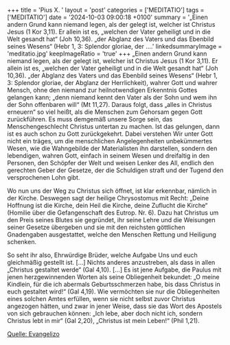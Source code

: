 +++
title = 'Pius X. '
layout = 'post'
categories = ['MEDITATIO']
tags = ['MEDITATIO']
date = '2024-10-03 09:00:18 +0100'
summary = '„Einen andern Grund kann niemand legen, als der gelegt ist, welcher ist Christus Jesus (1 Kor 3,11). Er allein ist es, „welchen der Vater geheiligt und in die Welt gesandt hat“ (Joh 10,36). „der Abglanz des Vaters und das Ebenbild seines Wesens“ (Hebr 1, 3: Splendor gloriae, der ....'
linkedsummaryImage = 'meditatio.jpg'
keepImageRatio = 'true'
+++
„Einen andern Grund kann niemand legen, als der gelegt ist, welcher ist Christus Jesus (1 Kor 3,11). Er allein ist es, „welchen der Vater geheiligt und in die Welt gesandt hat“ (Joh 10,36). „der Abglanz des Vaters und das Ebenbild seines Wesens“ (Hebr 1, 3: Splendor gloriae, der Abglanz der Herrlichkeit), wahrer Gott und wahrer Mensch, ohne den niemand zur heilnotwendigen Erkenntnis Gottes gelangen kann; „denn niemand kennt den Vater als der Sohn und wem ihn der Sohn offenbaren will“ (Mt 11,27).<!--more--> Daraus folgt, dass „alles in Christus erneuern“ so viel heißt, als die Menschen zum Gehorsam gegen Gott zurückführen. Es muss demgemäß unsere Sorge sein, das Menschengeschlecht Christus untertan zu machen. Ist das gelungen, dann ist es auch schon zu Gott zurückgekehrt. Dabei verstehen Wir unter Gott nicht ein träges, um die menschlichen Angelegenheiten unbekümmertes Wesen, wie die Wahngebilde der Materialisten ihn darstellen, sondern den lebendigen, wahren Gott, einfach in seinem Wesen und dreifaltig in den Personen, den Schöpfer der Welt und weisen Lenker des All, endlich den gerechten Geber der Gesetze, der die Schuldigen straft und der Tugend den versprochenen Lohn gibt. 

Wo nun uns der Weg zu Christus sich öffnet, ist klar erkennbar, nämlich in der Kirche. Deswegen sagt der heilige Chrysostomus mit Recht: „Deine Hoffnung ist die Kirche, dein Heil die Kirche, deine Zuflucht die Kirche“ (Homilie über die Gefangenschaft des Eutrop. Nr. 6). Dazu hat Christus um den Preis seines Blutes sie gegründet, ihr seine Lehre und die Weisungen seiner Gesetze übergeben und sie mit den reichsten göttlichen Gnadengaben ausgestattet, welche den Menschen Rettung und Heiligung schenken. 

So seht ihr also, Ehrwürdige Brüder, welche Aufgabe Uns und euch gleichmäßig gestellt ist. […] Nichts anderes anzustreben, als dass in allen „Christus gestaltet werde“ (Gal 4,10). […] Es ist jene Aufgabe, die Paulus mit jenen herzgewinnenden Worten als seine Obliegenheit bekundet: „O meine Kindlein, für die ich abermals Geburtsschmerzen habe, bis dass Christus in euch gestaltet wird!“ (Gal 4,19). Wie vermöchten sie nur die Obliegenheiten eines solchen Amtes erfüllen, wenn sie nicht selbst zuvor Christus angezogen hätten, und zwar in jener Weise, dass sie das Wort des Apostels von sich gebrauchen können: „Ich lebe, aber doch nicht ich, sondern Christus lebt in mir“ (Gal 2,20), „Christus ist mein Leben!“ (Phil 1,21).





[Quelle: Evangelizo](https://evangeliumtagfuertag.org/DE/gospel)
